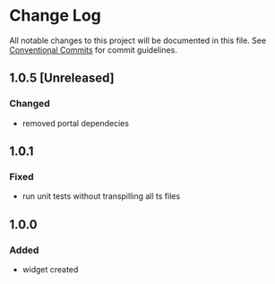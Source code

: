 # Change Log

All notable changes to this project will be documented in this file.
See [Conventional Commits](https://conventionalcommits.org) for commit guidelines.

## 1.0.5 [Unreleased]

### Changed

- removed portal dependecies

## 1.0.1

### Fixed

- run unit tests without transpilling all ts files

## 1.0.0

### Added

- widget created
